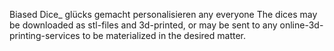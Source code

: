 Biased Dice_ glücks gemacht personalisieren any everyone 
The dices may be downloaded as stl-files and 3d-printed, or may be sent to any online-3d-printing-services to be materialized in the desired matter. 
